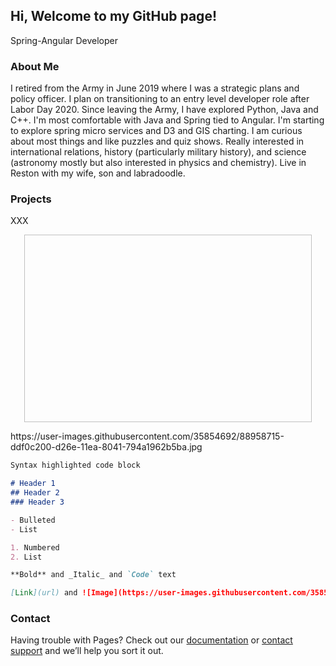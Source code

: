 ## Hi, Welcome to my GitHub page!

Spring-Angular Developer

### About Me

I retired from the Army in June 2019 where I was a strategic plans and policy officer. I plan on transitioning to an entry level developer role after Labor Day 2020. Since leaving the Army, I have explored Python, Java and C++. I'm most comfortable with Java and Spring tied to Angular. I'm starting to explore spring micro services and D3 and GIS charting. I am curious about most things and like puzzles and quiz shows. Really interested in international relations, history (particularly military history), and science (astronomy mostly but also interested in physics and chemistry). Live in Reston with my wife, son and labradoodle.

### Projects

XXX

<p align="center">
  <img width="460" height="300" url="https://user-images.githubusercontent.com/35854692/88960161-18f3f500-d271-11ea-9579-813cdd649047.jpg">
</p>
https://user-images.githubusercontent.com/35854692/88958715-ddf0c200-d26e-11ea-8041-794a1962b5ba.jpg


```markdown
Syntax highlighted code block

# Header 1
## Header 2
### Header 3

- Bulleted
- List

1. Numbered
2. List

**Bold** and _Italic_ and `Code` text

[Link](url) and ![Image](https://user-images.githubusercontent.com/35854692/88958715-ddf0c200-d26e-11ea-8041-794a1962b5ba.jpg)
```



### Contact

Having trouble with Pages? Check out our [documentation](https://help.github.com/categories/github-pages-basics/) or [contact support](https://github.com/contact) and we’ll help you sort it out.
